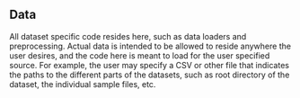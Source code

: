 ## Data

All dataset specific code resides here, such as data loaders and preprocessing.
Actual data is intended to be allowed to reside anywhere the user desires, and the code here is meant to load for the user specified source.
For example, the user may specify a CSV or other file that indicates the paths to the different parts of the datasets, such as root directory of the dataset, the individual sample files, etc.
